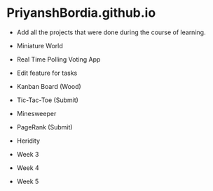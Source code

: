 # PriyanshBordia.github.io

- Add all the projects that were done during the course of learning.
- Miniature World
- Real Time Polling Voting App
- Edit feature for tasks
- Kanban Board (Wood)

- Tic-Tac-Toe (Submit)
- Minesweeper
- PageRank (Submit)
- Heridity 
- Week 3
- Week 4
- Week 5

